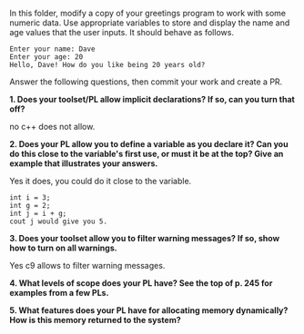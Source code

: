 In this folder, modify a copy of your greetings program to work with some numeric data. Use appropriate variables to store and display the name and age values that the user inputs. It should behave as follows.

```
Enter your name: Dave
Enter your age: 20
Hello, Dave! How do you like being 20 years old?
```

Answer the following questions, then commit your work and create a PR.

**1.  Does your toolset/PL allow implicit declarations? If so, can you turn that off?**

no c++ does not allow.

**2. Does your PL allow you to define a variable as you declare it? Can you do this close to the variable's first use, or must it be at the top? Give an example that illustrates your answers.**

Yes it does, you could do it close to the variable.
```
int i = 3;
int g = 2;
int j = i + g;
cout j would give you 5.
```

**3. Does your toolset allow you to filter warning messages? If so, show how to turn on all warnings.**

Yes c9 allows to filter warning messages. 


**4. What levels of scope does your PL have? See the top of p. 245 for examples from a few PLs.**



**5. What features does your PL have for allocating memory dynamically? How is this memory returned to the system?**

